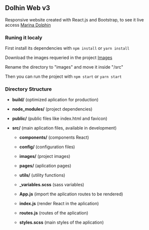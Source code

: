 ## Dolhin Web v3

Responsive website created with React.js and Bootstrap, to see it live access [Marina Dolphin](https://github.com/facebook/create-react-app)

### Runing it localy

First install its dependencies with `npm install` or `yarn install`

Download the images requeried in the project [Images](https://drive.google.com/drive/folders/1EFNGjs-hM1-Pd_MZc8RSoPidywm6Vb99?usp=sharing)

Rename the directory to "images" and move it inside "/src"

Then you can run the project with `npm start` or `yarn start`

### Directory Structure

- **build/** (optimized aplication for production)

- **node_modules/** (project dependencies)

- **public/** (public files like index.html and favicon)

- **src/** (main aplication files, available in development)

  - **components/** (components React)

  - **config/** (configuration files)

  - **images/** (project images)

  - **pages/** (aplication pages)

  - **utils/** (utility functions)

  - **_variables.scss** (sass variables)

  - **App.js** (import the aplication routes to be rendered)

  - **index.js** (render React in the aplication)

  - **routes.js** (routes of the aplication)

  - **styles.scss** (main styles of the aplication)
